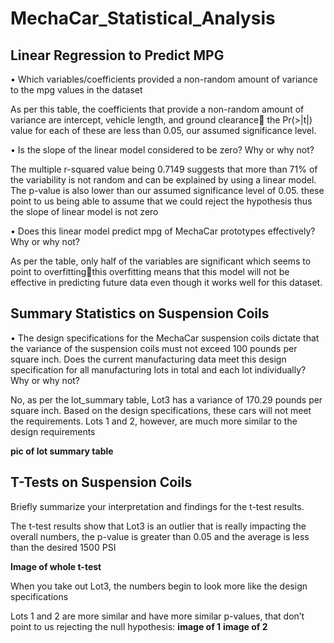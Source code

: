 # MechaCar_Statistical_Analysis
## Linear Regression to Predict MPG
•	Which variables/coefficients provided a non-random amount of variance to the mpg values in the dataset

As per this table, the coefficients that provide a non-random amount of variance are intercept, vehicle length, and ground clearance the Pr(>|t|) value for each of these are less than 0.05, our assumed significance level.

•	Is the slope of the linear model considered to be zero? Why or why not?

The multiple r-squared value being 0.7149 suggests that more than 71% of the variability is not random and can be explained by using a linear model. The p-value is also lower than our assumed significance level of 0.05. these point to us being able to assume that we could reject the hypothesis thus the slope of linear model is not zero

•	Does this linear model predict mpg of MechaCar prototypes effectively? Why or why not?

As per the table, only half of the variables are significant which seems to point to overfittingthis overfitting means that this model will not be effective in predicting future data even though it works well for this dataset. 


## Summary Statistics on Suspension Coils
•	The design specifications for the MechaCar suspension coils dictate that the variance of the suspension coils must not exceed 100 pounds per square inch. Does the current manufacturing data meet this design specification for all manufacturing lots in total and each lot individually? Why or why not?

No, as per the lot_summary table, Lot3 has a variance of 170.29 pounds per square inch. Based on the design specifications, these cars will not meet the requirements. Lots 1 and 2, however, are much more similar to the design requirements

**pic of lot summary table**

## T-Tests on Suspension Coils
Briefly summarize your interpretation and findings for the t-test results.

The t-test results show that Lot3 is an outlier that is really impacting the overall numbers, the p-value is greater than 0.05 and the average is less than the desired 1500 PSI

**Image of whole t-test**

When you take out Lot3, the numbers begin to look more like the design specifications

Lots 1 and 2 are more similar and have more similar p-values, that don’t point to us rejecting the null hypothesis:
**image of 1**
**image of 2**
